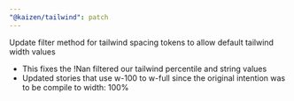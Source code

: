 ```yaml
---
"@kaizen/tailwind": patch
---
```


Update filter method for tailwind spacing tokens to allow default tailwind width values
 - This fixes the !Nan filtered our tailwind percentile and string values
 - Updated stories that use w-100 to w-full since the original intention was to be compile to width: 100%
 
